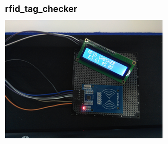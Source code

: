 # rfid_tag_checker

![이미지](https://github.com/Angel-Robotics/rfid_tag_checker/blob/main/img/IMG_20210415_085524.jpg)
